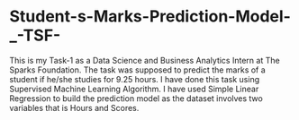 # Student-s-Marks-Prediction-Model-_-TSF-
This is my Task-1 as a Data Science and Business Analytics Intern at The Sparks Foundation. The task was supposed to predict the marks of a student if he/she studies for 9.25 hours. I have done this task using Supervised Machine Learning Algorithm. I have used Simple Linear Regression to build the prediction model as the dataset involves two variables that is Hours and Scores.
